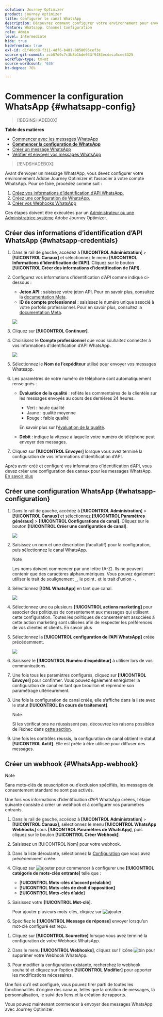```yaml
---
solution: Journey Optimizer
product: journey optimizer
title: Configurer le canal WhatsApp
description: Découvrez comment configurer votre environnement pour envoyer des messages WhatsApp avec Journey Optimizer.
feature: Whatsapp, Channel Configuration
role: Admin
level: Intermediate
hide: true
hidefromtoc: true
exl-id: d1f40cd8-f311-4df6-b401-8858095cef3e
source-git-commit: acb87d0c7c3b8b1bde033f9483ecdeca5cee3325
workflow-type: tm+mt
source-wordcount: '636'
ht-degree: 76%

---
```


# Commencer la configuration WhatsApp  {#whatsapp-config}

>[!BEGINSHADEBOX]

**Table des matières**

* [Commencer avec les messages WhatsApp](get-started-whatsapp.md)
* **[Commencer la configuration de WhatsApp](whatsapp-configuration.md)**
* [Créer un message WhatsApp](create-whatsapp.md)
* [Vérifier et envoyer vos messages WhatsApp](send-whatsapp.md)

>[!ENDSHADEBOX]

Avant d’envoyer un message WhatsApp, vous devez configurer votre environnement Adobe Journey Optimizer et l’associer à votre compte WhatsApp. Pour ce faire, procédez comme suit :

1. [Créez vos informations d’identification d’API WhatsApp.](#WhatsApp-credentials)
1. [Créez une configuration de WhatsApp.](#WhatsApp-configuration)
1. [Créer vos Webhooks WhatsApp](#WhatsApp-webhook)


Ces étapes doivent être exécutées par un [Administrateur ou une Administratrice système](../start/path/administrator.md) Adobe Journey Optimizer.

## Créer des informations d’identification d’API WhatsApp {#whatsapp-credentials}

1. Dans le rail de gauche, accédez à **[!UICONTROL Administration]** `>` **[!UICONTROL Canaux]** et sélectionnez le menu **[!UICONTROL Informations d’identification de l’API]**. Cliquez sur le bouton **[!UICONTROL Créer des informations d’identification de l’API]**.

1. Configurez vos informations d’identification dʼAPI comme indiqué ci-dessous :

   * **Jeton API** : saisissez votre jeton API. Pour en savoir plus, consultez la [documentation Meta](https://developers.facebook.com/docs/facebook-login/guides/access-tokens/).
   * **ID de compte professionnel** : saisissez le numéro unique associé à votre porfolio professionnel. Pour en savoir plus, consultez la [documentation Meta](https://www.facebook.com/business/help/1181250022022158?id=180505742745347).

   ![](assets/whatsapp-api.png)

1. Cliquez sur **[!UICONTROL Continuer]**.

1. Choisissez le **Compte professionnel** que vous souhaitez connecter à vos informations d’identification d’API WhatsApp.

   ![](assets/whatsapp-api-2.png)

1. Sélectionnez le **Nom de l’expéditeur** utilisé pour envoyer vos messages Whatsapp.

1. Les paramètres de votre numéro de téléphone sont automatiquement renseignés :

   * **Évaluation de la qualité** : reflète les commentaires de la clientèle sur les messages envoyés au cours des dernières 24 heures.
      * Vert : haute qualité
      * Jaune : qualité moyenne
      * Rouge : faible qualité

     En savoir plus sur l’[évaluation de la qualité](https://www.facebook.com/business/help/766346674749731#).

   * **Débit** : indique la vitesse à laquelle votre numéro de téléphone peut envoyer des messages.

1. Cliquez sur **[!UICONTROL Envoyer]** lorsque vous avez terminé la configuration de vos informations d’identification d’API.

Après avoir créé et configuré vos informations d’identification d’API, vous devez créer une configuration des canaux pour les messages WhatsApp. [En savoir plus](#whatsapp-configuration)

## Créer une configuration WhatsApp {#whatsapp-configuration}

1. Dans le rail de gauche, accédez à **[!UICONTROL Administration]** > **[!UICONTROL Canaux]** et sélectionnez **[!UICONTROL Paramètres généraux]** > **[!UICONTROL Configurations de canal]**. Cliquez sur le bouton **[!UICONTROL Créer une configuration de canal]**.

   ![](assets/whatsapp-config-1.png)

1. Saisissez un nom et une description (facultatif) pour la configuration, puis sélectionnez le canal WhatsApp.

   >[!NOTE]
   >
   > Les noms doivent commencer par une lettre (A-Z). Ils ne peuvent contenir que des caractères alphanumériques. Vous pouvez également utiliser le trait de soulignement `_`, le point`.` et le trait d&#39;union `-`.

1. Sélectionnez **[!DNL WhatsApp]** en tant que canal.

   ![](assets/whatsapp-config-2.png)

1. Sélectionnez une ou plusieurs **[!UICONTROL actions marketing]** pour associer des politiques de consentement aux messages qui utilisent cette configuration. Toutes les politiques de consentement associées à cette action marketing sont utilisées afin de respecter les préférences de vos clientes et clients. En savoir plus

1. Sélectionnez la **[!UICONTROL configuration de l’API WhatsApp]** créée précédemment.

   ![](assets/whatsapp-config-3.png)

1. Saisissez le **[!UICONTROL Numéro dʼexpéditeur]** à utiliser lors de vos communications.

1. Une fois tous les paramètres configurés, cliquez sur **[!UICONTROL Envoyer]** pour confirmer. Vous pouvez également enregistrer la configuration de canal en tant que brouillon et reprendre son paramétrage ultérieurement.

1. Une fois la configuration de canal créée, elle s’affiche dans la liste avec le statut **[!UICONTROL En cours de traitement]**.

   >[!NOTE]
   >
   >Si les vérifications ne réussissent pas, découvrez les raisons possibles de l’échec dans [cette section](../configuration/channel-surfaces.md).

1. Une fois les contrôles réussis, la configuration de canal obtient le statut **[!UICONTROL Actif]**. Elle est prête à être utilisée pour diffuser des messages.

## Créer un webhook {#WhatsApp-webhook}

>[!NOTE]
>
>Sans mots-clés de souscription ou d’exclusion spécifiés, les messages de consentement standard ne sont pas activés.

Une fois vos informations d’identification d’API WhatsApp créées, l’étape suivante consiste à créer un webhook et à configurer vos paramètres entrants.

1. Dans le rail de gauche, accédez à **[!UICONTROL Administration]** `>` **[!UICONTROL Canaux]**, sélectionnez le menu **[!UICONTROL WhatsApp Webhooks]** sous **[!UICONTROL Paramètres de WhatsApp]**, puis cliquez sur le bouton **[!UICONTROL Créer Webhook]**.

1. Saisissez un [!UICONTROL Nom] pour votre webhook.

1. Dans la liste déroulante, sélectionnez la [Configuration](#whatsapp-configuration) que vous avez précédemment créée.

1. Cliquez sur ![ajouter](assets/do-not-localize/Smock_AddCircle_18_N.svg) pour commencer à configurer une **[!UICONTROL catégorie de mots-clés entrante]** telle que :

   * **[!UICONTROL Mots-clés d’accord préalable]**
   * **[!UICONTROL Mots-clés de droit d’opposition]**
   * **[!UICONTROL Mots-clés d’aide]**

1. Saisissez votre **[!UICONTROL Mot-clé]**.

   Pour ajouter plusieurs mots-clés, cliquez sur ![ajouter](assets/do-not-localize/Smock_AddCircle_18_N.svg).

1. Spécifiez le **[!UICONTROL Message de réponse]** envoyer lorsqu’un mot-clé configuré est reçu.

<!--
1. Click **[!UICONTROL View payload editor]** to validate and customize your request payloads. 
    
    You can dynamically personalize your payload using profile attributes, and ensure accurate data is sent for processing and response generation with the help of built-in helper functions.
-->

1. Cliquez sur **[!UICONTROL Soumettre]** lorsque vous avez terminé la configuration de votre Webhook WhatsApp.

1. Dans le menu **[!UICONTROL Webhooks]**, cliquez sur l&#39;icône ![bin](assets/do-not-localize/Smock_Delete_18_N.svg) pour supprimer votre Webhook WhatsApp.

1. Pour modifier la configuration existante, recherchez le webhook souhaité et cliquez sur l’option **[!UICONTROL Modifier]** pour apporter les modifications nécessaires.

Une fois qu’il est configuré, vous pouvez tirer parti de toutes les fonctionnalités d’origine des canaux, telles que la création de messages, la personnalisation, le suivi des liens et la création de rapports.

Vous pouvez maintenant commencer à envoyer des messages WhatsApp avec Journey Optimizer.
